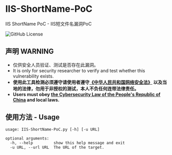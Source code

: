 # IIS-ShortName-PoC
IIS ShortName PoC - IIS短文件名漏洞PoC  

![GitHub License](https://img.shields.io/github/license/Hack3rHan/IIS-ShortName-PoC)

## 声明 WARNING
* 仅供安全人员验证、测试是否存在此漏洞。  
* It is only for security researcher to verify and test whether this vulnerability exists.  
* **使用此工具检测必须遵守请使用者遵守[《中华人民共和国网络安全法》](http://www.cac.gov.cn/2016-11/07/c_1119867116.htm) 以及当地的法律，勿用于非授权的测试，本人不负任何连带法律责任。**  
* **Users must obey [the Cybersecurity Law of the People's Republic of China](http://www.cac.gov.cn/2016-11/07/c_1119867116.htm)  and local laws.**

## 使用方法 - Usage
```
usage: IIS-ShortName-PoC.py [-h] [-u URL]

optional arguments:
  -h, --help         show this help message and exit
  -u URL, --url URL  The URL of the target.
```